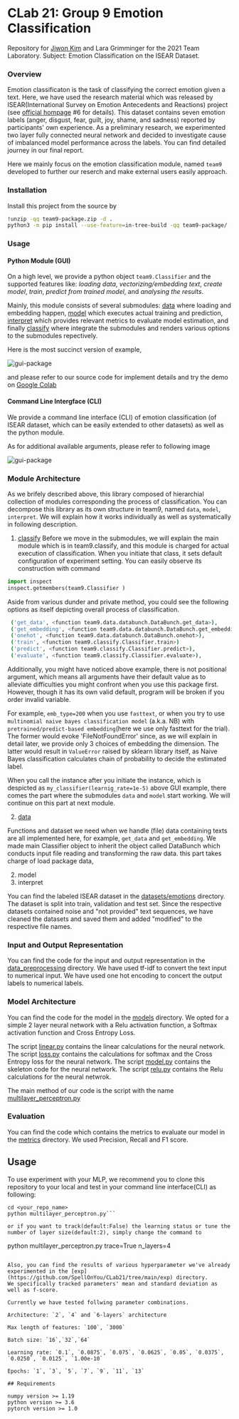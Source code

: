 # CLab 21: Group 9 Emotion Classification


Repository for [Jiwon Kim](mailto:st176776@stud.uni-stuttgart.de) and Lara Grimminger for the 2021 Team Laboratory.
Subject: Emotion Classification on the ISEAR Dataset.

### Overview

Emotion classificaton is the task of classifying the correct emotion given a text.
Here, we have used the research material which was released by ISEAR(International Survey on Emotion Antecedents and Reactions) project (see [official hompage](https://www.unige.ch/cisa/research/materials-and-online-research/research-material/) #6 for details).
This dataset contains seven emotion labels (anger, disgust, fear, guilt, joy, shame, and sadness) reported by participants' own experience.
As a preliminary research, we experimented two layer fully connected neural network and decided to investigate cause of imbalanced model performance across the labels. You can find detailed journey in our final report.

Here we mainly focus on the emotion classification module, named `team9` developed to further our reserch and make external users easily approach.

### Installation

Install this project from the source by 
```sh
!unzip -qq team9-package.zip -d .
python3 -m pip install --use-feature=in-tree-build -qq team9-package/
```

### Usage

#### Python Module (GUI)

On a high level, we provide a python object `team9.Classifier` and the supported features like: *loading data*, *vectorizing/embedding text*, *create model*, *train*, *predict from trained model*, and *analysing the results*.

Mainly, this module consists of several submodules: [data](./team9/data/) where loading and embedding happen, [model](./team9/model/) which executes actual training and prediction, [interpret](./team9/data/) which provides relevant metrics to evaluate model estimation, and finally [classify]() where integrate the submodules and renders various options to the submodules repectively.

Here is the most succinct version of example, 

![gui-package](./png/team9-example.png)

and please refer to our source code for implement details and try the demo on [Google Colab](https://colab.research.google.com/drive/1eWcxVjaEadUxoMwy9GCJ9_N9-67ussKC?usp=sharing)


#### Command Line Intergface (CLI)

We provide a command line interface (CLI) of emotion classification (of ISEAR dataset, which can be easily extended to other datasets) as well as the python module.

As for additional available arguments, please refer to following image

![gui-package](./png/team9-example2.png)

### Module Architecture

As we brifely described above, this library composed of hierarchial collection of modules corresponding the process of classification.
You can decompose this library as its own structure in team9, named `data`, `model`, `interpret`. We will explain how it works individually as well as systematically in following description.

1. [classify](./team9/classify.py)
Before we move in the submodules, we will explain the main module which is in team9.classify, and this module is charged for actual execution of classification. When you initiate that class, it sets default configuration of experiment setting. You can easily observe its construction with command

```python
import inspect
inspect.getmembers(team9.Classifier )
```


Aside from various dunder and private method, you could see the following options as itself depicting overall process of classification. 

```sh
 ('get_data', <function team9.data.databunch.DataBunch.get_data>),
 ('get_embedding', <function team9.data.databunch.DataBunch.get_embedding>),
 ('onehot', <function team9.data.databunch.DataBunch.onehot>),
 ('train', <function team9.classify.Classifier.train>)
 ('predict', <function team9.classify.Classifier.predict>),
 ('evaluate', <function team9.classify.Classifier.evaluate>),
```

Additionally, you might have noticed above example, there is not positional argument, which means all arguments have their default value as to alleviate difficulties you might confront when you use this package first. However, though it has its own valid default, program will be broken if you order invalid variable.

For example, `emb_type=200` when you use `fasttext`, or when you try to use `multinomial naive bayes classification model` (a.k.a. NB) with `pretrained/predict-based embedding`(here we use only fasttext for the trial). The former would evoke 'FileNotFoundError' since, as we will explain in detail later, we provide only 3 choices of embedding the dimension. The latter would result in `ValueError` raised by sklearn library itself, as Naive Bayes classification calculates chain of probability to decide the estimated label.

When you call the instance after you initiate the instance, which is despicted as `my_classifier(learnig_rate=1e-5)` above GUI example, there comes the part where the submodules `data` and `model` start working. We will continue on this part at next module.

2. [data]()

Functions and dataset we need when we handle (file) data containing texts are all implemented here, for example, `get_data` and `get_embedding`. We made main Classifier object to inherit the object called DataBunch which conducts input file reading and transforming the raw data. 
this part takes charge of load package data, 

2. model
3. interpret

You can find the labeled ISEAR dataset in the [datasets/emotions](./data/example) directory. The dataset is split into train, validation and test set. Since the respective datasets contained noise and "not provided" text sequences, we have cleaned the datasets and saved them and added "modified" to the respective file names.

### Input and Output Representation

You can find the code for the input and output representation in the [data_preprocessing](https://github.com/SpellOnYou/CLab21/tree/main/data_preprocessing) directory.
We have used tf-idf to convert the text input to numerical input.
We have used one hot encoding to concert the output labels to numerical labels.

### Model Architecture

You can find the code for the model in the [models](https://github.com/SpellOnYou/CLab21/tree/main/models) directory. We opted for a simple 2 layer neural network with a Relu activation function, a Softmax activation function and Cross Entropy Loss.

The script [linear.py](https://github.com/SpellOnYou/CLab21/blob/main/models/linear.py) contains the linear calculations for the neural network.
The script [loss.py](https://github.com/SpellOnYou/CLab21/blob/main/models/loss.py) contains the calculations for softmax and the Cross Entropy loss for the neural network.
The script [model.py](https://github.com/SpellOnYou/CLab21/blob/main/models/model.py) contains the skeleton code for the neural network.
The script [relu.py](https://github.com/SpellOnYou/CLab21/blob/main/models/relu.py) contains the Relu calculations for the neural netwrok.

The main method of our code is the script with the name [multilayer_perceptron.py](https://github.com/SpellOnYou/CLab21/blob/main/multilayer_perceptron.py)

### Evaluation

You can find the code which contains the metrics to evaluate our model in the [metrics](https://github.com/SpellOnYou/CLab21/tree/main/metrics) directory.
We used Precision, Recall and F1 score.


## Usage

To use experiment with your MLP, we recommend you to clone this repository to your local and test in your command line interface(CLI) as following:

```git clone https://github.com/SpellOnYou/CLab21.git <your_repo_name>
cd <your_repo_name>
python multilayer_perceptron.py```

or if you want to track(default:False) the learning status or tune the number of layer size(default:2), simply change the command to

```
python multilayer_perceptron.py trace=True n_layers=4
```

Also, you can find the results of various hyperparameter we've already experimented in the [exp](https://github.com/SpellOnYou/CLab21/tree/main/exp) directory.
We specifically tracked parameters' mean and standard deviation as well as f-score.

Currently we have tested follwing parameter combinations.

Architecture: `2`, `4` and `6-layers` architecture

Max length of features: `100`, `3000`

Batch size: `16`,`32`,`64`

Learning rate: `0.1`, `0.0875`, `0.075`, `0.0625`, `0.05`, `0.0375`, `0.0250`, `0.0125`, `1.00e-10`

Epochs: `1`, `3`, `5`, `7`, `9`, `11`, `13`

## Requirements

numpy version >= 1.19
python version >= 3.6
pytorch version >= 1.0
